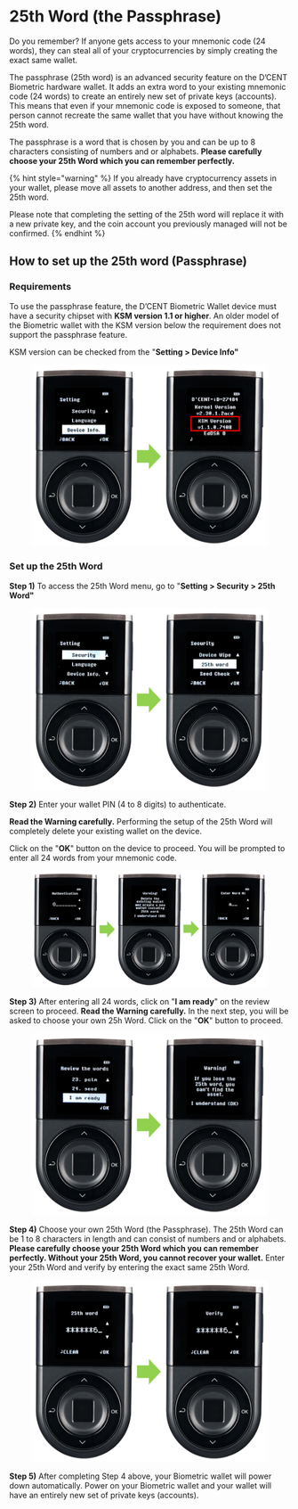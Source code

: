 # 25th Word (the Passphrase)

Do you remember? If anyone gets access to your mnemonic code (24 words), they can steal all of your cryptocurrencies by simply creating the exact same wallet. &#x20;

The passphrase (25th word) is an advanced security feature on the D’CENT Biometric hardware wallet. It adds an extra word to your existing mnemonic code (24 words) to create an entirely new set of private keys (accounts). This means that even if your mnemonic code is exposed to someone, that person cannot recreate the same wallet that you have without knowing the 25th word.

The passphrase is a word that is chosen by you and can be up to 8 characters consisting of numbers and or alphabets. **Please carefully choose your 25th Word which you can remember perfectly.**

{% hint style="warning" %}
If you already have cryptocurrency assets in your wallet, please move all assets to another address, and then set the 25th word.&#x20;

Please note that completing the setting of the 25th word will replace it with a new private key, and the coin account you previously managed will not be confirmed.
{% endhint %}

## How to set up the 25th word (Passphrase)

### Requirements

To use the passphrase feature, the D’CENT Biometric Wallet device must have a security chipset with **KSM version 1.1 or higher**. An older model of the Biometric wallet with the KSM version below the requirement does not support the passphrase feature.

KSM version can be checked from the "**Setting > Device Info"**

<figure><img src="../../.gitbook/assets/25번째-eng01.png" alt="" width="563"><figcaption></figcaption></figure>

### **Set up the 25th Word**

**Step 1)** To access the 25th Word menu, go to "**Setting > Security > 25th Word"**

<figure><img src="../../.gitbook/assets/25번째-eng02.png" alt="" width="563"><figcaption></figcaption></figure>

**Step 2)** Enter your wallet PIN (4 to 8 digits) to authenticate.

**Read the Warning carefully.** Performing the setup of the 25th Word will completely delete your existing wallet on the device.

Click on the "**OK**" button on the device to proceed. You will be prompted to enter all 24 words from your mnemonic code.

<figure><img src="../../.gitbook/assets/25번째-eng03.png" alt=""><figcaption></figcaption></figure>

**Step 3)** After entering all 24 words, click on "**I am ready**" on the review screen to proceed. **Read the Warning carefully.** In the next step, you will be asked to choose your own 25h Word. Click on the "**OK**" button to proceed.

<figure><img src="../../.gitbook/assets/25번째-eng04.png" alt="" width="563"><figcaption></figcaption></figure>

**Step 4)** Choose your own 25th Word (the Passphrase). The 25th Word can be 1 to 8 characters in length and can consist of numbers and or alphabets. **Please carefully choose your 25th Word which you can remember perfectly. Without your 25th Word, you cannot recover your wallet.** Enter your 25th Word and verify by entering the exact same 25th Word.&#x20;

<figure><img src="../../.gitbook/assets/25번째-eng05.png" alt="" width="563"><figcaption></figcaption></figure>

**Step 5)** After completing Step 4 above, your Biometric wallet will power down automatically. Power on your Biometric wallet and your wallet will have an entirely new set of private keys (accounts).

